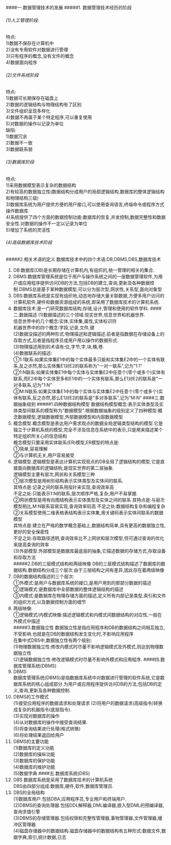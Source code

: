 ####一.数据管理技术的发展
#####1. 数据管理技术经历的阶段  
###### (1)人工管理阶段.  
特点:  
1)数据不保存在计算机中  
2)没有专用软件对数据进行管理  
3)只有程序的概念,没有文件的概念  
4)数据面向程序
###### (2)文件系统阶段  
特点:  
1)数据可长期保存在磁盘上  
2)数据的逻辑结构与物理结构有了区别  
3)文件组织呈现多样化  
4)数据不再属于某个特定程序,可以重复使用  
5)对数据的操作以记录为单位  
缺陷:  
1)数据冗余  
2)数据不一致  
3)数据联系弱  
###### (3)数据库阶段
特点:  
1)采用数据模型表示复杂的数据结构  
2)有较高的数据独立性(数据结构分成用户的局部逻辑结构,数据库的整体逻辑结构和物理结构三级)  
3)数据库系统为用户提供方便的用户接口,可以使用查询语言,终端命令或程序方式操作数据库  
4)系统提供了四个方面的数据控制功能:数据库的恢复,并发控制,数据完整性和数据安全性.对数据的操作不一定以记录为单位  
5)增加了系统的灵活性  
###### (4)高级数据库技术阶段
#####2.相关术语的定义
数据库技术中的四个术语:DB,DBMS,DBS,数据库技术  
1. DB:数据库(DB)是长期存储在计算机内,有组织的,统一管理的相关的集合.  
2. DBMS:数据库管理系统是位于用户与操作系统之间的一层数据管理软件,为用户或应用程序提供访问DB的方法,包括DB的建立,查询,更新及各种数据控制.DBMS总是基于某种数据模型,可以分为层次型,网状性,关系型,面向对象型  
3. DBS:数据库系统是实现有组织地,动态地存储大量关联数据,方便多用户访问的计算机软件,硬件和数据资源组成的系统,即采用了数据库技术的计算机系统.  
4. 数据库技术:是一门研究数据库结构,存储,设计,管理和使用的软件学科.
####二.数据描述
(1)数据描述的三个领域:现实世界,信息世界和机器世界.  
信息世界中的几个概念:实体,实体集,属性,实体标识符  
机器世界中的四个概念:字段,记录,文件,键  
(2)数据没描述的两种形式:物理描述和逻辑描述.前者是指数据在存储设备上的存取方式,后者是指程序员或用户用以操作的数据形式.  
(3)物理描述用到的术语有:位,字节,字,块,桶,卷.  
(4)数据联系的描述:  
①1:1联系:如果实体集E1中的每个实体最多只能和实体集E2中的一个实体有联系,反之亦然,那么实体集E1对E2的联系称为"一对一联系",记为"1:1"  
②1:N联系:如果实体集E1中每个实体与实体集E2中任意个(零个或多个)实体有联系,而E2中每个实体至多和E1中的一个实体有联系,那么E1对E2的联系是"一对多联系,记为"1:N"  
③M:N联系:如果实体集E1中的每个实体与实体集E2中任意个(零个或多个)实体有联系,反之亦然,那么E1对E2的联系是"多对多联系",记为"M:N"
####三.数据抽象级别
#####1.四种数据结构模型
数据结构模型概念:表示实体类型及实体类型间联系的模型称为"数据模型".根据数据抽象的级别定义了四种模型:概念数据模型,逻辑数据模型,外部数据模型和内部数据模型  
1. 概念模型.概念模型是表达用户需求观点的数据全局逻辑类型结构的模型.它是独立于计算机系统的模型,完全不涉及信息在系统中的表示,只是用来描述某个特定组织所关心的信息结构  
概念模型只要采用实体联系(ER)模型,ER模型的特点是:  
①简单,容易理解  
②与计算机无关,用户容易接受  
2. 逻辑模型.逻辑模型是表达计算机实现观点的DB全局了逻辑结构的模型,它是直接面向数据库的逻辑结构,是现实世界的第二层抽象.  
逻辑模型主要有层次,网状和关系模型三种  
①层次模型是用树形结构表示实体类型及实体间的联系.  
其特点是:记录之间的联系用指针来实现,查询效率高  
不足之处:只能表示1:N的联系,层次顺序严格,复杂,用户不易掌握.  
②网状模型是用有向图结构表示实体类型及实体之间的联系
其特点是:与层次模型相比,M:N联系容易实现,查询效率较高
不足之处:数据结构复杂和编程复杂  
②关系模型使用二维表格表结构表示实体集,用关键码表示实体间联系的数据模型  
其特点是:建立在严格的数学概念基础上,数据结构简单,具有更高的数据独立性,更好的安全保密性  
不足之处:存取路径透明,查询效率比不上网状和层次模型,但可通过查询的优化来提高查询的效率  
(3)外部模型.外部模型是数据库最底层的抽象,它描述数据的存储方式,存取设备和存取方法  
#####2.DB的三层模式结构和两级映像
DB的三层模式结构描述了数据库的数据结构.数据结构分成三个层次.由于三层结构之间有差异,因此存在着两级映像  
1. DB的数据结构描述的三个层次:  
①外模式:是用户与数据库系统的接口,是用户用到的那部分数据的描述  
②逻辑模式:是数据库中全部数据的整体逻辑结构的描述  
③内模式:是数据库在物理存储方面的描述,定义所有内部记录类型,索引和文件的组织方式,以及数据控制方面的细节  
2. 两级映像:  
①逻辑模式/内模式映像:描述逻辑模式和内模式间数据结构的对应性,一般在外模式中描述  
#####3.数据独立性
数据独立性是指应用程序和DB的数据结构之间相互独立,不受影响.也就是在DB的数据结构发生变化时,不影响应用程序  
在集中式DBS中,数据独立性有两个级别:  
(1)物理数据独立性:修改内模式时尽量不影响逻辑模式及外模式,则达到物理数据独立性  
(2)逻辑数据独立性:修改逻辑模式时尽量不影响外模式和应用程序.
####四.数据库管理系统(DBMS)
1. DBMS  
数据库管理系统(DBMS)是指数据库系统中对数据进行管理的软件系统,它是数据库系统的核心组成部分.为用户或应用程序提供访问DB的方法,包括DB的定义,查询,更新及各种数据控制.  
2. DBMS的工作模式  
(1)接受应用程序的数据请求和处理请求
(2)将用户的数据请求(高级指令)转换成复杂的机器指令(底层指令).  
(3)实现对数据库的操作  
(4)从对数据库的操作中接受查询结果.  
(5)将查询结果进行处理(格式转换)  
(6)将处理结果返回给用户  
3. DBMS的主要功能  
(1)数据库的定义功能  
(2)数据库的操纵功能  
(3)数据库的保护功能  
(4)数据库的维护功能  
(5)数据字典
####五.数据库系统(DBS)
1. DBS
数据库系统是采用了数据库技术的计算机系统  
DBS由四部分组成:数据库,硬件,软件,数据库管理员.
2. DBS的全局结构  
(1)数据库用户.包括DBA,应用程序员,专业用户和终端用户.  
(2)DBMS的查询处理器.包括DDL解释器,DML编译器,嵌入型DML的预编译器,查询求值引擎  
(3)DBMS的存储管理器.包括权限和完整性管理器,事物管理器,文件管理器,缓冲区管理器  
(4)磁盘存储器中的数据结构.磁盘存储器中的数据结构有五种形式:数据文件,数据字典,索引,统计数据,日志

